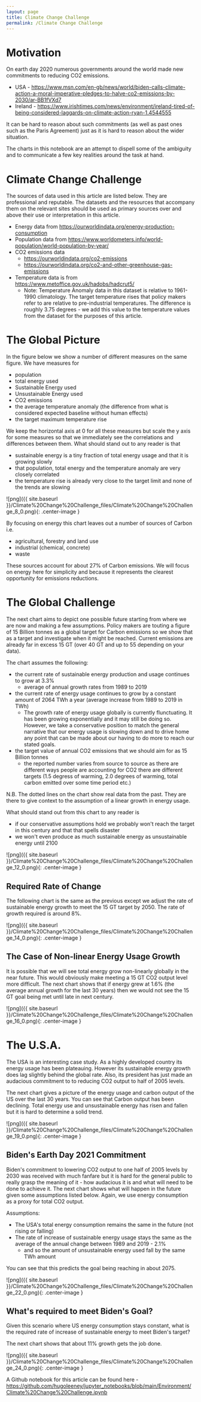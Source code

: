 ```yaml
---
layout: page
title: Climate Change Challenge
permalink: /Climate Change Challenge
---
```


# Motivation

On earth day 2020 numerous governments around the world made new commitments to reducing CO2 emissions. 

- USA - https://www.msn.com/en-gb/news/world/biden-calls-climate-action-a-moral-imperative-pledges-to-halve-co2-emissions-by-2030/ar-BB1fVXd7
- Ireland - https://www.irishtimes.com/news/environment/ireland-tired-of-being-considered-laggards-on-climate-action-ryan-1.4544555

It can be hard to reason about such commitments (as well as past ones such as the Paris Agreement) just as it is hard to reason about the wider situation.

The charts in this notebook are an attempt to dispell some of the ambiguity and to communicate a few key realities around the task at hand.

# Climate Change Challenge

The sources of data used in this article are listed below. They are professional and reputable. The datasets and the resources that accompany them on the relevant sites should be used as primary sources over and above their use or interpretation in this article.

- Energy data from https://ourworldindata.org/energy-production-consumption
- Population data from https://www.worldometers.info/world-population/world-population-by-year/
- CO2 emissions data
    - https://ourworldindata.org/co2-emissions
    - https://ourworldindata.org/co2-and-other-greenhouse-gas-emissions
- Temperature data is from https://www.metoffice.gov.uk/hadobs/hadcrut5/
    - Note: Temperature Anomaly data in this dataset is relative to 1961-1990 climatology. The target temperature rises that policy makers refer to are relative to pre-industrial temperatures. The difference is roughly 3.75 degrees - we add this value to the temperature values from the dataset for the purposes of this article.
 


# The Global Picture

In the figure below we show a number of different measures on the same figure. We have measures for
- population
- total energy used
- Sustainable Energy used
- Unsustainable Energy used
- CO2 emissions
- the average temperature anomaly (the difference from what is considered expected baseline without human effects)
- the target maximum temperature rise

We keep the horizontal axis at 0 for all these measures but scale the y axis for some measures so that we immediately see the correlations and differences between them. What should stand out to any reader is that

- sustainable energy is a tiny fraction of total energy usage and that it is growing slowly
- that population, total energy and the temperature anomaly are very closely correlated
- the temperature rise is already very close to the target limit and none of the trends are slowing



![png]({{ site.baseurl }}/Climate%20Change%20Challenge_files/Climate%20Change%20Challenge_8_0.png){: .center-image }

By focusing on energy this chart leaves out a number of sources of Carbon i.e.

- agricultural, forestry and land use
- industrial (chemical, concrete)
- waste

These sources account for about 27% of Carbon emissions. We will focus on energy here for simplicity and because it represents the clearest opportunity for emissions reductions.

# The Global Challenge

The next chart aims to depict one possible future starting from where we are now and making a few assumptions. Policy makers are touting a figure of 15 Billion tonnes as a global target for Carbon emissions so we show that as a target and investigate when it might be reached. Current emissions are already far in excess 15 GT (over 40 GT and up to 55 depending on your data). 

The chart assumes the following:

- the current rate of sustainable energy production and usage continues to grow at 3.3% 
    - average of annual growth rates from 1989 to 2019
- the current rate of energy usage continues to grow by a constant amount of 2064 TWh a year (average increase from 1989 to 2019 in TWh)
    - The growth rate of energy usage globally is currently flunctuating. It has been growing exponentially and it may still be doing so. However, we take a conservative position to match the general narrative that our energy usage is slowing down and to drive home any point that can be made about our having to do more to reach our stated goals.
- the target value of annual CO2 emissions that we should aim for as 15 Billion tonnes
    - the reported number varies from source to source as there are different ways people are accounting for CO2 there are different targets (1.5 degress of warming, 2.0 degrees of warming, total carbon emitted over some time period etc.)

N.B. The dotted lines on the chart show real data from the past. They are there to give context to the assumption of a linear growth in energy usage.

What should stand out from this chart to any reader is

- if our conservative assumptions hold we probably won't reach the target in this century and that that spells disaster
- we won't even produce as much sustainable energy as unsustainable energy until 2100

![png]({{ site.baseurl }}/Climate%20Change%20Challenge_files/Climate%20Change%20Challenge_12_0.png){: .center-image }


## Required Rate of Change

The following chart is the same as the previous except we adjust the rate of sustainable energy growth to meet the 15 GT target by 2050. The rate of growth required is around 8%.

![png]({{ site.baseurl }}/Climate%20Change%20Challenge_files/Climate%20Change%20Challenge_14_0.png){: .center-image }

## The Case of Non-linear Energy Usage Growth

It is possible that we will see total energy grow non-linearly globally in the near future. This would obviously make meeting a 15 GT CO2 output level more difficult. The next chart shows that if energy grew at 1.6% (the average annual growth for the last 30 years) then we would not see the 15 GT goal being met until late in next century.

![png]({{ site.baseurl }}/Climate%20Change%20Challenge_files/Climate%20Change%20Challenge_16_0.png){: .center-image }

# The U.S.A.

The USA is an interesting case study. As a highly developed country its energy usage has been plateauing. However its sustainable energy growth does lag slightly behind the global rate. Also, its president has just made an audacious commitment to to reducing CO2 output to half of 2005 levels. 

The next chart gives a picture of the energy usage and carbon output of the US over the last 30 years. You can see that Carbon output has been declining. Total energy use and unsustainable energy has risen and fallen but it is hard to determine a solid trend.

![png]({{ site.baseurl }}/Climate%20Change%20Challenge_files/Climate%20Change%20Challenge_19_0.png){: .center-image }

## Biden's Earth Day 2021 Commitment

Biden's commitment to lowering CO2 output to one half of 2005 levels by 2030 was received with much fanfare but it is hard for the general public to really grasp the meaning of it - how audacious it is and what will need to be done to achieve it. The next chart shows what will happen in the future given some assumptions listed below. Again, we use energy consumption as a proxy for total CO2 output. 

Assumptions:

- The USA's total energy consumption remains the same in the future (not rising or falling)
- The rate of increase of sustainable energy usage stays the same as the average of the annual change between 1989 and 2019 - 2.1%
    - and so the amount of unsustainable energy used fall by the same TWh amount

You can see that this predicts the goal being reaching in about 2075.

![png]({{ site.baseurl }}/Climate%20Change%20Challenge_files/Climate%20Change%20Challenge_22_0.png){: .center-image }

## What's required to meet Biden's Goal?

Given this scenario where US energy consumption stays constant, what is the required rate of increase of sustainable energy to meet Biden's target?

The next chart shows that about 11% growth gets the job done.

![png]({{ site.baseurl }}/Climate%20Change%20Challenge_files/Climate%20Change%20Challenge_24_0.png){: .center-image }

A Github notebook for this article can be found here - https://github.com/hugoleeney/jupyter_notebooks/blob/main/Environment/Climate%20Change%20Challenge.ipynb

